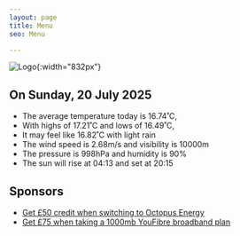 ```yaml
---
layout: page
title: Menu
seo: Menu

---
```


![Logo](/images/logo.jpg){:width="832px"}

<!-- weather_marker starts -->
## On Sunday, 20 July 2025

- The average temperature today is 16.74˚C,
- With highs of 17.21˚C and lows of 16.49˚C,
- It may feel like 16.82˚C with light rain
- The wind speed is 2.68m/s and visibility is 10000m
- The pressure is 998hPa and humidity is 90%
- The sun will rise at 04:13 and set at 20:15

<!-- weather_marker ends -->

## Sponsors

- [Get £50 credit when switching to Octopus Energy](https://bit.ly/3oD1nnS)
- [Get £75 when taking a 1000mb YouFibre broadband plan](https://aklam.io/91zWhU?)
